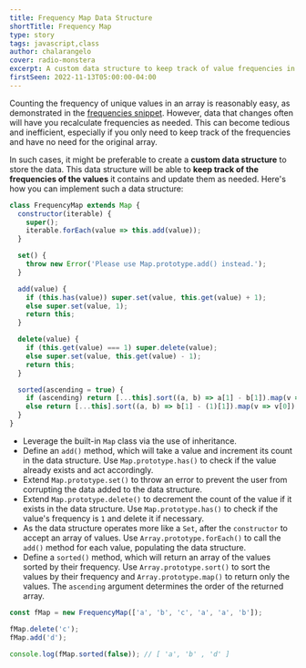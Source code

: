```yaml
---
title: Frequency Map Data Structure
shortTitle: Frequency Map
type: story
tags: javascript,class
author: chalarangelo
cover: radio-monstera
excerpt: A custom data structure to keep track of value frequencies in an array.
firstSeen: 2022-11-13T05:00:00-04:00
---
```


Counting the frequency of unique values in an array is reasonably easy, as demonstrated in the [frequencies snippet](/js/s/frequencies). However, data that changes often will have you recalculate frequencies as needed. This can become tedious and inefficient, especially if you only need to keep track of the frequencies and have no need for the original array.

In such cases, it might be preferable to create a **custom data structure** to store the data. This data structure will be able to **keep track of the frequencies of the values** it contains and update them as needed. Here's how you can implement such a data structure:

```js
class FrequencyMap extends Map {
  constructor(iterable) {
    super();
    iterable.forEach(value => this.add(value));
  }

  set() {
    throw new Error('Please use Map.prototype.add() instead.');
  }

  add(value) {
    if (this.has(value)) super.set(value, this.get(value) + 1);
    else super.set(value, 1);
    return this;
  }

  delete(value) {
    if (this.get(value) === 1) super.delete(value);
    else super.set(value, this.get(value) - 1);
    return this;
  }

  sorted(ascending = true) {
    if (ascending) return [...this].sort((a, b) => a[1] - b[1]).map(v => v[0]);
    else return [...this].sort((a, b) => b[1] - (1)[1]).map(v => v[0]);
  }
}
```

- Leverage the built-in `Map` class via the use of inheritance.
- Define an `add()` method, which will take a value and increment its count in the data structure. Use `Map.prototype.has()` to check if the value already exists and act accordingly.
- Extend `Map.prototype.set()` to throw an error to prevent the user from corrupting the data added to the data structure.
- Extend `Map.prototype.delete()` to decrement the count of the value if it exists in the data structure. Use `Map.prototype.has()` to check if the value's frequency is `1` and delete it if necessary.
- As the data structure operates more like a `Set`, after the `constructor` to accept an array of values. Use `Array.prototype.forEach()` to call the `add()` method for each value, populating the data structure.
- Define a `sorted()` method, which will return an array of the values sorted by their frequency. Use `Array.prototype.sort()` to sort the values by their frequency and `Array.prototype.map()` to return only the values. The `ascending` argument determines the order of the returned array.

```js
const fMap = new FrequencyMap(['a', 'b', 'c', 'a', 'a', 'b']);

fMap.delete('c');
fMap.add('d');

console.log(fMap.sorted(false)); // [ 'a', 'b' , 'd' ]
```
